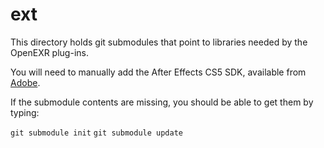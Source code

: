 ext
=========

This directory holds git submodules that point to libraries needed by the OpenEXR plug-ins.

You will need to manually add the After Effects CS5 SDK, available from [Adobe](http://www.adobe.com/devnet/aftereffects.html).

If the submodule contents are missing, you should be able to get them by typing:

`git submodule init`
`git submodule update`
